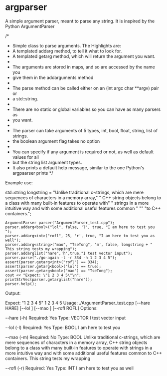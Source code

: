 argparser
=========

A simple argument parser, meant to parse any string. It is inspired by the Python ArgumentParser

/*
 * Simple class to parse arguments. The Highlights are:
 * 	A templated addarg method, to tell it what to look for.
 * 	A templated getarg method, which will return the argument you want.
 *
 * The arguments are stored in maps, and so are accessed by the name you
 * 	give them in the addarguments method
 *
 * The parse method can be called either on an (int argc char **argv) pair or
 * 	a std::string.
 *
 * There are no static or global variables so you can have as many parsers as
 * 	you want.
 *
 * The parser can take arguments of 5 types, int, bool, float, string, list of strings.
 * 	the boolean argument flag takes no option
 *
 * You can specify if any argument is required or not, as well as default values for all
 * 	but the string list argument types.
 * It also prints a default help message, similar to the one Python's argpaarser prints
 */

Example use:

std::string longstring =
		"Unlike traditional c-strings, which are mere sequences of characters in a memory array,"
		" C++ string objects belong to a class with many built-in features to operate with"
		" strings in a more intuitive way and with some additional useful features common " ""
		"to C++ containers.";

	ArgumentParser parser("ArgumentParser_test.cpp");
	parser.addarg<bool>("lol", false, 'l', true, "I am here to test you ");
	parser.addarg<int>("rofl", 25, 'r', true, "I am here to test you as well");
	parser.addarg<string>("mao", "TseTong", 'm', false, longstring + " This string tests my wrapping");
	parser.addarglist("hare",'h',true,"I test vector input");
	parser.parse("./go-again -l -r 334 -h 1 2 3 4 5");
	assert(parser.getarg<int>("rofl") == 334);
	assert(parser.getarg<bool>("lol") == true);
	assert(parser.getarg<bool>("mao") == "TseTong");
	cout << "Expect: \"1 2 3 4 5\"\n";
	printStrVec(parser.getarglist("hare"));
	parser.help();

Output:

Expect: "1 2 3 4 5"
1
2
3
4
5
Usage:	./ArgumentParser_test.cpp [--hare HARE] [--lol ] [--mao ] [--rofl ROFL] 
Options:

--hare (-h)	Required: Yes	Type: VECTOR
	I test vector input

--lol (-l)	Required: Yes	Type: BOOL
	I am here to test you 

--mao (-m)	Required: No	Type: BOOL
	Unlike traditional c-strings, which are mere sequences of characters 
		in a memory array, C++ string objects belong to a class with 
		many built-in features to operate with strings in a more intuitive 
		way and with some additional useful features common to C++ containers. 
		This string tests my wrapping

--rofl (-r)	Required: Yes	Type: INT
	I am here to test you as well

